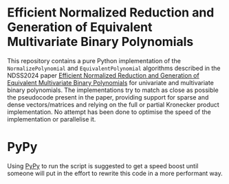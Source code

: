 # Efficient Normalized Reduction and Generation of Equivalent Multivariate Binary Polynomials

This repository contains a pure Python implementation of the `NormalizePolynomial` and `EquivalentPolynomial` algorithms described in the NDSS2024 paper [Efficient Normalized Reduction and Generation of Equivalent Multivariate Binary Polynomials](https://www.ndss-symposium.org/ndss-paper/auto-draft-436/) for univariate and multivariate binary polynomials. The implementations try to match as close as possible the pseudocode present in the paper, providing support for sparse and dense vectors/matrices and relying on the full or partial Kronecker product implementation. No attempt has been done to optimise the speed of the implementation or parallelise it.

# PyPy

Using [PyPy](https://pypy.org/) to run the script is suggested to get a speed boost until someone will put in the effort to rewrite this code in a more performant way.
